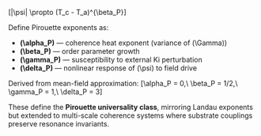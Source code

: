 [|\psi| \propto (T_c - T_a)^{\beta_P}]

Define Pirouette exponents as:

* **(\alpha_P)** — coherence heat exponent (variance of (\Gamma))
* **(\beta_P)** — order parameter growth
* **(\gamma_P)** — susceptibility to external Ki perturbation
* **(\delta_P)** — nonlinear response of (\psi) to field drive

Derived from mean-field approximation:
[\alpha_P = 0,\ \beta_P = 1/2,\ \gamma_P = 1,\ \delta_P = 3]

These define the **Pirouette universality class**, mirroring Landau exponents but extended to multi-scale coherence systems where substrate couplings preserve resonance invariants.
